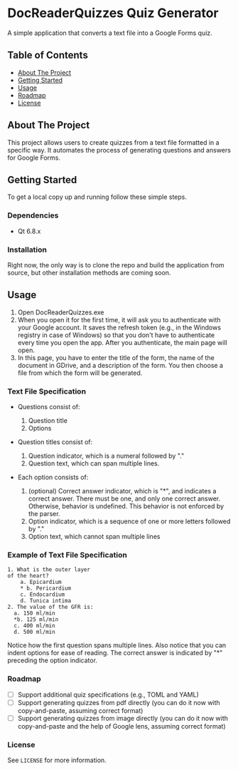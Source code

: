 # DocReaderQuizzes Quiz Generator

A simple application that converts a text file into a Google Forms quiz.

## Table of Contents
- [About The Project](#about-the-project)
- [Getting Started](#getting-started)
- [Usage](#usage)
- [Roadmap](#roadmap)
- [License](#license)

## About The Project

This project allows users to create quizzes from a text file formatted in a specific way. It automates the process of generating questions and answers for Google Forms.

## Getting Started

To get a local copy up and running follow these simple steps.

### Dependencies

- Qt 6.8.x

### Installation

Right now, the only way is to clone the repo and build the application from source, but other installation methods are coming soon.

## Usage

1. Open DocReaderQuizzes.exe
2. When you open it for the first time, it will ask you to authenticate with your Google account. It saves the refresh token (e.g., in the Windows registry in case of Windows) so that you don't have to authenticate every time you open the app. After you authenticate, the main page will open.
3. In this page, you have to enter the title of the form, the name of the document in GDrive, and a description of the form. You then choose a file from which the form will be generated.

### Text File Specification

- Questions consist of:
  1. Question title
  2. Options

- Question titles consist of:
  1. Question indicator, which is a numeral followed by "."
  2. Question text, which can span multiple lines.

- Each option consists of:
  1. (optional) Correct answer indicator, which is "*", and indicates a correct answer. There must be one, and only one correct answer. Otherwise, behavior is undefined. This behavior is not enforced by the parser.
  2. Option indicator, which is a sequence of one or more letters followed by "."
  3. Option text, which cannot span multiple lines

### Example of Text File Specification

``` text
1. What is the outer layer 
of the heart?
	a. Epicardium
	* b. Pericardium
	c. Endocardium
	d. Tunica intima
2. The value of the GFR is:
  a. 150 ml/min
  *b. 125 ml/min
  c. 400 ml/min
  d. 500 ml/min
```
Notice how  the first question spans multiple lines. Also notice that you can indent options for ease of reading. The correct answer is indicated by "*" preceding the option indicator.

### Roadmap

- [ ] Support additional quiz specifications (e.g., TOML and YAML)
- [ ] Support generating quizzes from pdf directly (you can do it now with copy-and-paste, assuming correct format)
- [ ] Support generating quizzes from image directly (you can do it now with copy-and-paste and the help of Google lens, assuming correct format)

### License

See ```LICENSE``` for more information.